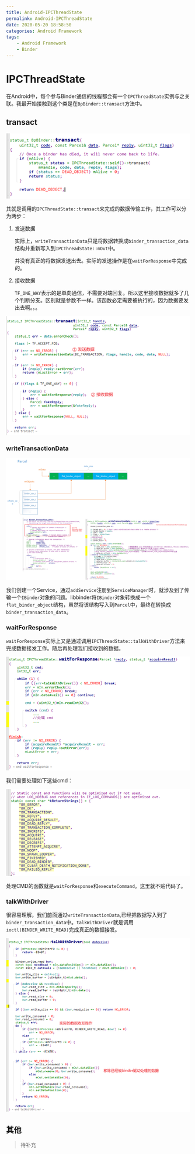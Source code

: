 ```yaml
---
title: Android-IPCThreadState
permalink: Android-IPCThreadState
date: 2020-05-20 18:58:50
categories: Android Framework
tags: 
    - Android Framework
    - Binder
---
```






# IPCThreadState

在Android中，每个参与Binder通信的线程都会有一个`IPCThreadState`实例与之关联。我最开始接触到这个类是在`BpBinder::transact`方法中。



## transact

![image-20200908164713809](images/2020-05-Android-IPCThreadState/image-20200908164713809.png)

其就是调用的`IPCThreadState::transact`来完成的数据传输工作，其工作可以分为两步：

1. 发送数据

   实际上，`writeTransactionData`只是将数据转换成`binder_transaction_data`结构并重新写入到`IPCThreadState::mOut`中。

   并没有真正的将数据发送出去。实际的发送操作是在`waitForResponse`中完成的。

2. 接收数据

   `TF_ONE_WAY`表示的是单向通信，不需要对端回复。所以这里接收数据就多了几个判断分支。区别就是参数不一样。该函数必定需要被执行的，因为数据要发出去啊。。。

![image-20200908165442174](images/2020-05-Android-IPCThreadState/image-20200908165442174.png)

### writeTransactionData

![image-20200908165442174](images/2020-05-Android-IPCThreadState/image-20200905131040121.png)

我们创建一个Service，通过`addService`注册到`ServiceManager`时，就涉及到了传输一个`IBinder`对象的问题。libbinder将`IBinder`对象转换成一个`flat_binder_object`结构，虽然将该结构写入到`Parcel`中，最终在转换成`binder_transaction_data`。



### waitForResponse

`waitForResponse`实际上又是通过调用`IPCThreadState::talkWithDriver`方法来完成数据接发工作。随后再处理我们接收到的数据。

![image-20200908171021836](images/2020-05-Android-IPCThreadState/image-20200908171021836.png)

我们需要处理如下这些cmd：

![image-20200908171258621](images/2020-05-Android-IPCThreadState/image-20200908171258621.png)

处理CMD的函数就是`waitForResponse`和`executeCommand`。这里就不贴代码了。



### talkWithDriver

很容易理解，我们前面通过`writeTransactionData`,已经把数据写入到了`binder_transaction_data`中。`talkWithDriver`就是调用`ioctl(BINDER_WRITE_READ)`完成真正的数据接发。

![image-20200908181541312](images/2020-05-Android-IPCThreadState/image-20200908181541312.png)





## 

## 其他

> 待补充